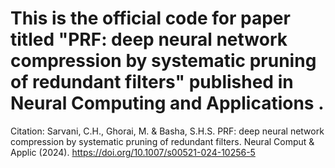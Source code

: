 # This is the official code for paper titled "PRF: deep neural network compression by systematic pruning of redundant filters" published in  Neural Computing and Applications . 

Citation: Sarvani, C.H., Ghorai, M. & Basha, S.H.S. PRF: deep neural network compression by systematic pruning of redundant filters. Neural Comput & Applic (2024). https://doi.org/10.1007/s00521-024-10256-5

